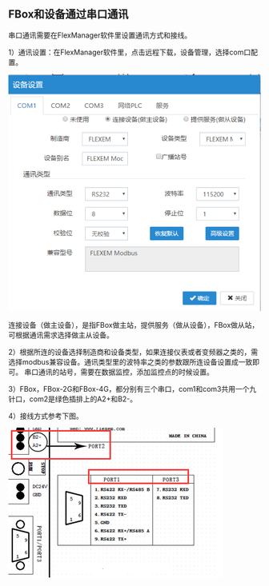 ## FBox和设备通过串口通讯  

串口通讯需要在FlexManager软件里设置通讯方式和接线。  

1）通讯设置：在FlexManager软件里，点击远程下载，设备管理，选择com口配置。  

![盒子在线](Images/ComConfiguration.png)  

连接设备（做主设备），是指FBox做主站，提供服务（做从设备），FBox做从站，可根据通讯需求选择做主从设备。  

2）根据所连的设备选择制造商和设备类型，如果连接仪表或者变频器之类的，需选择modbus兼容设备。通讯类型里的波特率之类的参数跟所连设备设置成一致即可。
串口通讯的站号，需要在数据监控，添加监控点的时候设置。  

3）FBox，FBox-2G和FBox-4G，都分别有三个串口，com1和com3共用一个九针口，com2是绿色插排上的A2+和B2-。  

4）接线方式参考下图。  

![盒子在线](Images/ConnectionMode.png)  